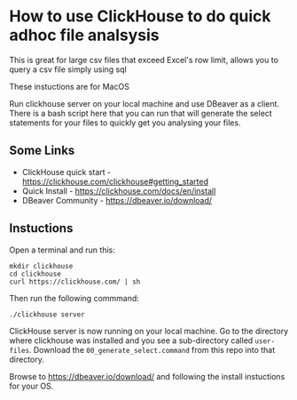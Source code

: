 # How to use ClickHouse to do quick adhoc file analsysis

This is great for large csv files that exceed Excel's row limit, allows you to query a csv file simply using sql

These instuctions are for MacOS

Run clickhouse server on your local machine and use DBeaver as a client.  There is a bash script here that you can run that will generate the select statements for your files to quickly get you analysing your files.

## Some Links
- ClickHouse quick start - https://clickhouse.com/clickhouse#getting_started
- Quick Install - https://clickhouse.com/docs/en/install
- DBeaver Community - https://dbeaver.io/download/

## Instuctions

Open a terminal and run this:
```
mkdir clickhouse
cd clickhouse
curl https://clickhouse.com/ | sh
```
Then run the following commmand:
```
./clickhouse server
```

ClickHouse server is now running on your local machine.  Go to the directory where clickhouse was installed and you see a sub-directory called `user-files`.  Download the `00_generate_select.command` from this repo into that directory.

Browse to https://dbeaver.io/download/ and following the install instuctions for your OS.

